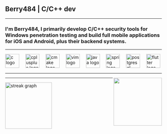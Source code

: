 <h2 align="left">Berry484 | C/C++ dev</h2>

---

<h3 align="left">
I'm Berry484, I primarily develop C/C++ security tools for Windows penetration testing and build full mobile applications for iOS and Android, plus their backend systems.
</h3>

---

<div align="left">
  <img src="https://skillicons.dev/icons?i=c" height="45" alt="c logo" />
  <img width="12" />
  <img src="https://cdn.jsdelivr.net/gh/devicons/devicon/icons/cplusplus/cplusplus-original.svg" height="45" alt="cplusplus logo" />
  <img width="12" />
  <img src="https://cdn.jsdelivr.net/gh/devicons/devicon/icons/cmake/cmake-original.svg" height="45" alt="cmake logo" />
  <img width="12" />
  <img src="https://cdn.jsdelivr.net/gh/devicons/devicon/icons/vim/vim-original.svg" height="45" alt="vim logo" />
  <img width="12" />
  <img src="https://skillicons.dev/icons?i=java" height="45" alt="java logo" />
  <img width="12" />
  <img src="https://skillicons.dev/icons?i=spring" height="45" alt="spring logo" />
  <img width="12" />
  <img src="https://skillicons.dev/icons?i=postgres" height="45" alt="postgresql logo" />
  <img width="12" />
  <img src="https://skillicons.dev/icons?i=flutter" height="45" alt="flutter logo" />
</div>

---

<img align="right" height="155" src="https://chemnitzer.linux-tage.de/2017/static/img/box/tuxel.gif" />

---

<div align="left">
  <img src="https://streak-stats.demolab.com?user=Berry484&locale=en&mode=daily&theme=dracula&hide_border=false&border_radius=5&order=3"
       height="150"
       alt="streak graph" />
</div>
